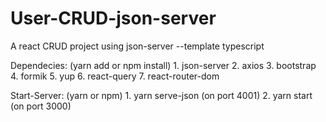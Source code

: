 # User-CRUD-json-server

A react CRUD project using json-server --template typescript

Dependecies: (yarn add or npm install)
          1. json-server
          2. axios
          3. bootstrap
          4. formik
          5. yup
          6. react-query
          7. react-router-dom
          
Start-Server: (yarn or npm)
          1. yarn serve-json (on port 4001)
          2. yarn start (on port 3000)
